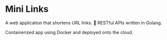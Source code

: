 # Mini Links
A web application that shortens URL links. 🙉 RESTful APIs written in Golang.

Containerized app using Docker and deployed onto the cloud.
